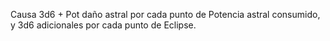 Causa 3d6 + Pot daño astral por cada punto de Potencia astral consumido, y 3d6 adicionales por cada punto de Eclipse.
